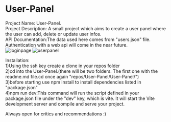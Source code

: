 # User-Panel

Project Name: User-Panel.<br>
Project Description: A small project which aims to create a user panel where the user can add, delete or update user infos. <br>
API Documentation:The data used here comes from "users.json" file. Authentication with a web api will come in the near future.<br>
![loginpage](https://github.com/SadetTurhan/User-Panel/assets/57369165/abaca5d0-3547-453e-9353-107cd741be41)
![userpanel](https://github.com/SadetTurhan/User-Panel/assets/57369165/84a4d8b5-8c84-4c16-a77a-580f60c55868)

Installation: <br>
1)Using the ssh key create a clone in your repos folder<br>
2)cd into the User-Panel.(there will be two folders. The first one with the readme.md file.cd once again "repos/User-Panel/User-Panel/")<br>
3)before starting use npm install to install dependencies listed in "package.json"<br>
4)npm run dev:This command will run the script defined in your package.json file under the "dev" key, which is vite. It will start the Vite development server and compile and serve your project.<br>

Always open for critics and recommendations :)
